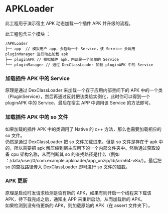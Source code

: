 # APKLoader

此工程用于演示宿主 APK 动态加载一个插件 APK 并升级的流程。

此工程包含三个模块 ：  

```
/APKLoader
├── app  // 模拟用户 app，会启动一个 Service，该 Service 会调用 pluginManager 进行动态加载 apk
├── pluginAPK // 模拟插件 apk，内部是一个简单的 Service
└── pluginManager // 通过 DexClassLoader 加载 pluginAPK 中的 Service 
```

### 加载插件 APK 中的 Service
原理是通过 DexClassLoader 来加载一个存于应用内部空间下的 APK 中的一个类（PluginService），然后再通过反射把该类给实例化，此时你可以得到一个 pluginAPK 中的 Service，最后在宿主 APP 中调用该 Service 的方法即可。

### 加载插件 APK 中的 so 文件
如果加载的插件 APK 中的类调用了 Native 的 c++ 方法，那么也需要加载相应的 so 文件。  
仍然是通过 DexClassLoader 把 so 文件加载进来。但是 so 文件是存在于 apk 中的，所以需要把 apk 解压缩到宿主应用下的一个内部文件夹中。然后通过获取设备 cpu 架构名称，从而判断其 so 的查找路径是什么（例如 ：/data/user/0/com.example.apkloader/app_unzip/lib/arm64-v8a/）。最后把 so 的查找路径传入 DexClassLoader 即可进行 so 文件的加载。

### APK 更新
原理是启动时发请求检测是否有新的 APK，如果有则开启一个线程来下载该 APK，待下载完成之后，通知主 APP 来重新启动，从而加载新的 APK。  
如果检测到没有待更新的 APK，则加载原始的 APK（在 assert 文件夹下）。



